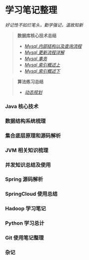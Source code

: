 # 学习笔记整理
*好记性不如烂笔头，勤学强记，温故知新*


> **数据库核心技术总结**
> - [*Mysql 内部结构以及查询流程*](https://github.com/giantfoot/giantfoot.github.io/blob/master/blog/Mysql/mysql1.md)
> - [*Mysql 更新流程详解*](https://github.com/giantfoot/giantfoot.github.io/blob/master/blog/Mysql/mysql2.md)
> - [*Mysql 事务*](https://github.com/giantfoot/giantfoot.github.io/blob/master/blog/Mysql/mysql3.md)
> - [*Mysql 索引概述上*](https://github.com/giantfoot/giantfoot.github.io/blob/master/blog/Mysql/mysql4.md)
> - [*Mysql 索引概述下*](https://github.com/giantfoot/giantfoot.github.io/blob/master/blog/Mysql/mysql5.md)

> **算法练习总结**
> - [*动态规划*]()



### Java 核心技术

### 数据结构系统梳理

### 集合底层原理和源码解析

### JVM 相关知识梳理

### 并发知识总结及使用

### Spring 源码解析

### SpringCloud 使用总结

### Hadoop 学习笔记

### Python 学习总计

### Git 使用笔记整理

### 杂记
